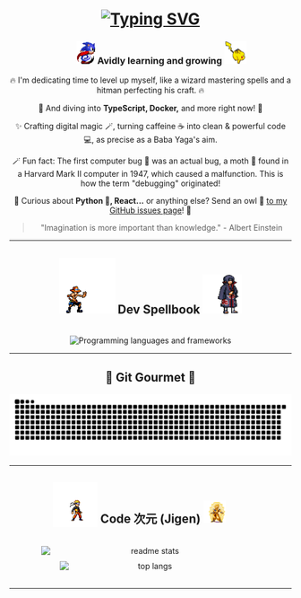 <h1 align="center">
    <a href="https://git.io/typing-svg">
        <img src="https://readme-typing-svg.herokuapp.com?font=Dancing+Script&weight=500&size=40&pause=1000&color=CAF0F8&center=true&vCenter=true&width=465&lines=Hello+👋🏼;Shubhanshu+this+side" alt="Typing SVG" />
    </a>
</h1>

<div align="center">
    <h3 style="position: relative; right: -20px;">
        <img src="resources/sonic.gif" height="40" width="33" alt="Sonic" /> Avidly learning and growing
        <img src="resources/pikachu.gif" height="40" width="40" alt="Pikachu" />
    </h3>
</div>

<div align="center">
  🔥 I'm dedicating time to level up myself, like a wizard mastering spells and a hitman perfecting his craft. 🔥

  🌱 And diving into **TypeScript, Docker,** and more right now! 🌊

  ✨ Crafting digital magic 🪄, turning caffeine ☕️ into clean & powerful code 💻, as precise as a Baba Yaga's aim.

  🪄 Fun fact: The first computer bug 🐛 was an actual bug, a moth 🦋 found in a Harvard Mark II computer in 1947, which caused a malfunction. This is how the term "debugging" originated!

  💬 Curious about **Python 🐍, React...** or anything else? Send an owl 🦉 [to my GitHub issues page](https://github.com/kshanxs/kshanxs/issues)! 📨
</div>

<div align="center">
  <blockquote>
    "Imagination is more important than knowledge." - Albert Einstein
  </blockquote>
</div>

<hr/>
<h2 align="center">
    <img src="resources/ace.gif" height="100" width="100" alt="Ace" /> Dev Spellbook <img src="resources/itachi.gif" height="70" width="70" alt="Itachi" />
</h2>
<br/>
<div align="center">
    <img src="https://skillicons.dev/icons?i=cpp,python,html,css,js,ts,nodejs,react,tailwind,vscode,git,github,nextjs,vercel,mongodb,docker,anaconda,mysql&perline=9" alt="Programming languages and frameworks" />

</div>
<hr>

<div align="center">
  <h2>🍎 Git Gourmet 🍏</h2>
  <img alt="snake eating my contributions" src="https://raw.githubusercontent.com/kshanxs/kshanxs/output/github-contribution-grid-snake-dark.svg" />
</div>

<hr/>
<h2 align="center" style="position: relative; left: -20px;">
    <img src="resources/naruto_rage.gif" height="80" width="80" style="margin-bottom: -7px;" alt="Naruto" />
    Code 次元 (Jigen) <img src="resources/goku.gif" height="40" width="40" alt="Goku" />
</h2>
<br>
<div align="center" style="display: flex; flex-wrap: wrap; justify-content: center; gap: 10px;">
    <img width="390" src="https://github-readme-stats-shubhanshu-shuklas-projects.vercel.app/api?username=kshanxs&count_private=true&show_icons=true&theme=react&rank_icon=github&border_radius=10" alt="readme stats" />
    <img width="325" src="https://github-readme-stats-shubhanshu-shuklas-projects.vercel.app/api/top-langs/?username=kshanxs&hide=HTML&langs_count=8&layout=compact&theme=react&border_radius=10&size_weight=0.5&count_weight=0.5&exclude_repo=github-readme-stats" alt="top langs" />
</div>
<br/>
<hr/>